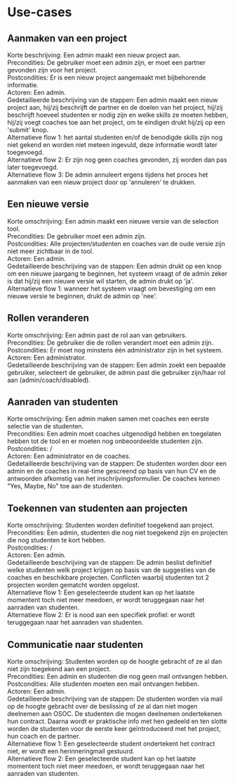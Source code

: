 # Use-cases
## Aanmaken van een project
Korte beschrijving: Een admin maakt een nieuw project aan. \
Precondities: De gebruiker moet een admin zijn, er moet een partner gevonden zijn voor het project. \
Postcondities: Er is een nieuw project aangemaakt met bijbehorende informatie. \
Actoren: Een admin. \
Gedetailleerde beschrijving van de stappen: Een admin maakt een nieuw project aan, hij/zij beschrijft de partner en de doelen van het project, hij/zij beschrijft hoeveel studenten er nodig zijn en welke skills ze moeten hebben, hij/zij voegt coaches toe aan het project, om te eindigen drukt hij/zij op een 'submit' knop. \
Alternatieve flow 1: het aantal studenten en/of de benodigde skills zijn nog niet gekend en worden niet meteen ingevuld, deze informatie wordt later toegevoegd. \
Alternatieve flow 2: Er zijn nog geen coaches gevonden, zij worden dan pas later toegevoegd. \
Alternatieve flow 3: De admin annuleert ergens tijdens het proces het aanmaken van een nieuw project door op 'annuleren' te drukken. 

## Een nieuwe versie 
Korte omschrijving: Een admin maakt een nieuwe versie van de selection tool. \
Precondities: De gebruiker moet een admin zijn. \
Postcondities: Alle projecten/studenten en coaches van de oude versie zijn niet meer zichtbaar in de tool. \
Actoren: Een admin. \
Gedetailleerde beschrijving van de stappen: Een admin drukt op een knop om een nieuwe jaargang te beginnen, het systeem vraagt of de admin zeker is dat hij/zij een nieuwe versie wil starten, de admin drukt op 'ja'. \
Alternatieve flow 1: wanneer het systeem vraagt om bevestiging om een nieuwe versie te beginnen, drukt de admin op 'nee'. 
 
## Rollen veranderen 
Korte omschrijving: Een admin past de rol aan van gebruikers. \
Precondities: De gebruiker die de rollen verandert moet een admin zijn. \
Postcondities: Er moet nog minstens één administrator zijn in het systeem. \
Actoren: Een administrator. \
Gedetailleerde beschrijving van de stappen: Een admin zoekt een bepaalde gebruiker, selecteert de gebruiker, de admin past die gebruiker zijn/haar rol aan (admin/coach/disabled). 

## Aanraden van studenten
Korte omschrijving: Een admin maken samen met coaches een eerste selectie van de studenten. \
Precondities: Een admin moet coaches uitgenodigd hebben en toegelaten hebben tot de tool en er moeten nog onbeoordeelde studenten zijn. \
Postcondities: /\
Actoren: Een administrator en de coaches. \
Gedetailleerde beschrijving van de stappen: De studenten worden door een admin en de coaches in real-time gescreend op basis van hun CV en de antwoorden afkomstig van het inschrijvingsformulier.
De coaches kennen "Yes, Maybe, No" toe aan de studenten. 

## Toekennen van studenten aan projecten
Korte omschrijving: Studenten worden definitief toegekend aan project.\
Precondities: Een admin, studenten die nog niet toegekend zijn en projecten die nog studenten te kort hebben. \
Postcondities: /\
Actoren: Een admin. \
Gedetailleerde beschrijving van de stappen: De admin beslist definitief welke studenten welk project krijgen op basis van de suggesties van de coaches en beschikbare projecten. Conflicten waarbij studenten tot 2 projecten worden gematcht worden opgelost. \
Alternatieve flow 1: Een geselecteerde student kan op het laatste momentent toch niet meer meedoen, er wordt teruggegaan naar het aanraden van studenten.\
Alternatieve flow 2: Er is nood aan een specifiek profiel: er wordt teruggegaan naar het aanraden van studenten.

## Communicatie naar studenten
Korte omschrijving: Studenten worden op de hoogte gebracht of ze al dan niet zijn toegekend aan een project. \
Precondities: Een admin en studenten die nog geen mail ontvangen hebben.\
Postcondities: Alle studenten moeten een mail ontvangen hebben.\
Actoren: Een admin. \
Gedetailleerde beschrijving van de stappen: De studenten worden via mail op de hoogte gebracht over de beslissing of ze al dan niet mogen deelnemen aan OSOC. De studenten die mogen deelnemen ondertekenen hun contract. Daarna wordt er praktische info met hen gedeeld en ten slotte worden de studenten voor de eerste keer geïntroduceerd met het project, hun coach en de partner. \
Alternatieve flow 1: Een geselecteerde student ondertekent het contract niet, er wordt een herinneringmail gestuurd. \
Alternatieve flow 2: Een geselecteerde student kan op het laatste momentent toch niet meer meedoen, er wordt teruggegaan naar het aanraden van studenten.
